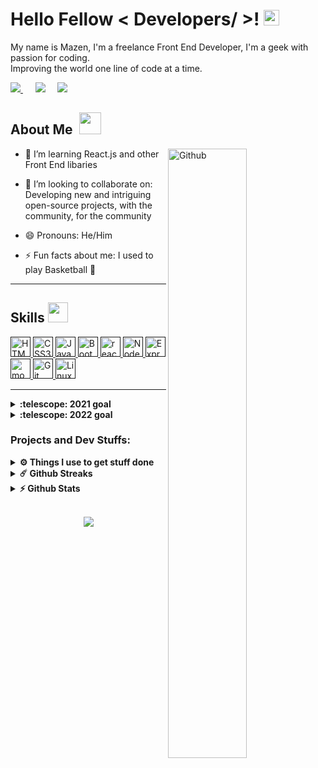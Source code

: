 <h1>Hello Fellow < Developers/ >! <img src="https://media.giphy.com/media/hvRJCLFzcasrR4ia7z/giphy.gif" width="25px">
</h1>

My name is Mazen, I'm a freelance Front End Developer, I'm a geek with passion for coding.<br>
Improving the world one line of code at a time.

<a target="_blank" href="https://www.linkedin.com/in/mazenadel19/">
<img src="https://img.shields.io/badge/linkedin%20-%230077B5.svg?&style=for-the-badge&logo=linkedin&logoColor=white"/>
</a>&nbsp;&nbsp;&nbsp;&nbsp; <a href="mailto:mazenadel19@gmail.com?subject=Hello%20Mazen,%20From%20Github"><img src="https://img.shields.io/badge/gmail-%23D14836.svg?&style=for-the-badge&logo=gmail&logoColor=white" /></a>&nbsp;&nbsp;&nbsp;&nbsp; <a target="_blank" href="https://medium.com/@mazenadel19"><img src="https://img.shields.io/badge/Medium%20-%231572B6.svg?&style=for-the-badge&logo=medium&logoColor=white" /></a>&nbsp;&nbsp;&nbsp;
<!--<button>
 <a target="_blank" href="https://mazen-emam.netlify.app/" ><img src="https://img.shields.io/static/v1?label&message=My%20Portfolio&color=yellow&style=for-the-badge"/></a> &nbsp;&nbsp;&nbsp;
</button>-->

<br>

<h2> About Me&nbsp;&nbsp;<img src = "https://cdn2.scratch.mit.edu/get_image/user/67844577_60x60.png" width = 35px></h2>

 <img width="50%" align="right" alt="Github" src="https://raw.githubusercontent.com/onimur/.github/master/.resources/git-header.svg" />

- 🌱 I’m learning React.js and other Front End libaries

<!--
- 📌 I'm currently working on:

 [![YelpCamp](https://github-readme-stats.vercel.app/api/pin/?username=mazenadel19&repo=YelpCamp)](https://github.com/mazenadel19/YelpCamp) -->

<!-- - 💬 Ask me about: web development, and tech related career advice. -->

- 👯 I’m looking to collaborate on: Developing new and intriguing open-source projects, with the community, for the community

- 😄 Pronouns: He/Him

- ⚡ Fun facts about me: I used to play Basketball 🏀

<hr/>

<h2> Skills <img src = "https://media2.giphy.com/media/QssGEmpkyEOhBCb7e1/giphy.gif?cid=ecf05e47a0n3gi1bfqntqmob8g9aid1oyj2wr3ds3mg700bl&rid=giphy.gif" width = 32px> </h2>


<a href=''><img src="https://raw.githubusercontent.com/rahulbanerjee26/githubAboutMeGenerator/main/icons/html.svg" alt="HTML5" height="32" width ='32px'  />
</a><a href=''><img  src="https://raw.githubusercontent.com/rahulbanerjee26/githubAboutMeGenerator/main/icons/css.svg" alt="CSS3" height="32" width ='32px' />
</a><a href=''><img  src="https://profilinator.rishav.dev/skills-assets/javascript-original.svg" alt="JavaScript" height="32" width ='32px' />
</a><a href=''><img  src="https://profilinator.rishav.dev/skills-assets/bootstrap-plain.svg" alt="Bootstrap" height="32" width ='32px' />
</a><a href=''><img  src="https://profilinator.rishav.dev/skills-assets/react-original-wordmark.svg" alt="react" height="32" width ='32px' />
</a><a href=''><img  src="https://profilinator.rishav.dev/skills-assets/nodejs-original-wordmark.svg" alt="Node.js" height="32" width ='32px' />
</a><a href=''><img  src="https://profilinator.rishav.dev/skills-assets/express-original-wordmark.svg" alt="Express.js" height="32" width ='32px' />
</a><a href=''><img  src="https://profilinator.rishav.dev/skills-assets/mongodb-original-wordmark.svg" alt="mongo" height="32" width ='32px' />
</a><a href=''><img  src="https://profilinator.rishav.dev/skills-assets/git-scm-icon.svg" alt="Git" height="32" width ='32px' />
</a><a href=''><img  src="https://raw.githubusercontent.com/rahulbanerjee26/githubAboutMeGenerator/main/icons/linux.svg" alt="Linux" height="32" width ='32px' />
</a>

<hr/>

<details>
  <summary><b>:telescope: 2021 goal</b></summary>
<br>
  Get a fulltime job as a Frontend Developer ✔️
</details>

<details>
  <summary><b>:telescope: 2022 goal</b></summary>
<br>
  Become a Mid-Level Developer 
</details>


<h3>Projects and Dev Stuffs:</h3>

<details>
  <br />
  <summary><b>⚙️ Things I use to get stuff done</b></summary>
  	<ul>
  	    <li><b>OS:</b> Mint 20.04</li>
	    <li><b>Laptop: </b> Aspire-E5 (i5)</li>
  	    <li><b>Browser: </b> Chrome Web Browser</li>
	    <li><b>Terminal: </b> ZSH: Terminator</li>
	    <li><b>Code Editor:</b> VSCode </li>
	    <li><b>To Stay Updated:</b> Dev.to, Medium, Linkedin and Twitter.</li>
	    <br />
</details>

<details>
  <summary><b>☄️ Github Streaks</b></summary>

  <br />
  <img height="180em" src="https://github-readme-streak-stats.herokuapp.com/?user=mazenadel19&hide_border=true" />
</details>

<details>
  <summary><b>⚡ Github Stats</b></summary>

  <br />
  <img height="180em" width="47%" align="left" src="https://github-readme-stats.vercel.app/api?username=mazenadel19&show_icons=true&hide_border=true&&count_private=true&include_all_commits=true" />
  <img height="180em" width="47%" align="right" src="https://github-readme-stats.vercel.app/api/top-langs/?username=mazenadel19&exclude_repo=KNN-Image-Classification&show_icons=true&hide_border=true&layout=compact&langs_count=8"/>
</details>

<br>

<p align="center">
  <img align="center" src="https://media.giphy.com/media/lD76yTC5zxZPG/giphy.gif">
</p>
